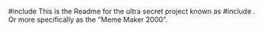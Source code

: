 #include <dad>
This is the Readme for the ultra secret project known as #include <dad>.
Or more specifically as the "Meme Maker 2000".
